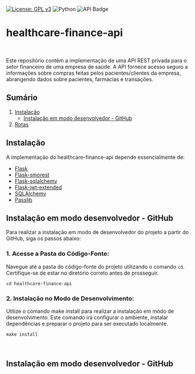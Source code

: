 [![License: GPL v3](https://img.shields.io/badge/License-GPLv3-blue.svg)](https://www.gnu.org/licenses/gpl-3.0)
![Python](https://img.shields.io/badge/Python-3.10-blue)
![API Badge](https://img.shields.io/badge/API-healthcare_finance_api-brightgreen)

# healthcare-finance-api
<br>

Este repositório contém a implementação de uma API REST privada para o setor financeiro de uma empresa de saúde. A API fornece acesso seguro a informações sobre compras feitas pelos pacientes/clientes da empresa, abrangendo dados sobre pacientes, farmácias e transações.


## Sumário

1. [Instalação](#instalation)
   - [Instalação em modo desenvolvedor - GitHub](#instalation_dev_mode)
2. [Rotas](#routes)

## Instalação 

A implementação do healthcare-finance-api depende essencialmente de:

- [Flask](https://flask.palletsprojects.com/en/latest/)
- [Flask-smorest](https://flask-smorest.readthedocs.io/en/latest/)
- [Flask-sqlalchemy](https://flask-sqlalchemy.palletsprojects.com/en/3.1.x/)
- [Flask-jwt-extended](https://flask-jwt-extended.readthedocs.io/en/stable/)
- [SQLAlchemy](https://www.sqlalchemy.org/)
- [Passlib](https://passlib.readthedocs.io/en/stable/)

## Instalação em modo desenvolvedor - GitHub 

Para realizar a instalação em modo de desenvolvedor do projeto a partir do GitHub, siga os passos abaixo:

### 1. Acesse a Pasta do Código-Fonte:

Navegue até a pasta do código-fonte do projeto utilizando o comando `cd`. Certifique-se de estar no diretório correto antes de prosseguir.

    cd healthcare-finance-api

### **2.** Instalação no Modo de Desenvolvimento:

Utilize o comando make install para realizar a instalação em modo de desenvolvimento. Este comando irá configurar o ambiente, instalar dependências e preparar o projeto para ser executado localmente.

    make install

<br>

<h2 id="develpment_installation"> Instalação em modo desenvolvedor - GitHub </h2>

